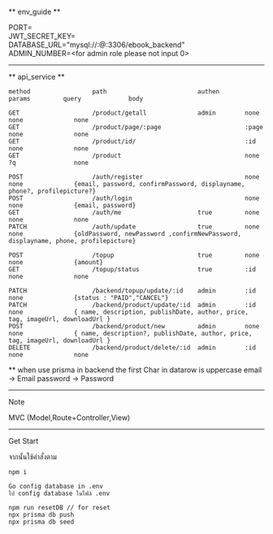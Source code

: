 ** env_guide **

PORT=<br>
JWT_SECRET_KEY=<br>
DATABASE_URL="mysql://<username>:<password>@<IP>:3306/ebook_backend"<br>
ADMIN_NUMBER=<for admin role please not input 0>

----------------------

** api_service **

```
method                 path                         authen       params         query             body

GET                    /product/getall              admin        none           none              none
GET                    /product/page/:page                       :page          none              none
GET                    /product/id/                              :id            none              none
GET                    /product                                  none           ?q                none

POST                   /auth/register                            none           none              {email, password, confirmPassword, displayname, phone?, profilepicture?}
POST                   /auth/login                               none           none              {email, password}
GET                    /auth/me                     true         none           none              none
PATCH                  /auth/update                 true         none           none              {oldPassword, newPassword ,confirmNewPassword, displayname, phone, profilepicture}

POST                   /topup                       true         none           none              {amount}
GET                    /topup/status                true         :id            none              none

PATCH                  /backend/topup/update/:id    admin        :id            none              {status : "PAID","CANCEL"}
PATCH                  /backend/product/update/:id  admin        :id            none              { name, description, publishDate, author, price, tag, imageUrl, downloadUrl }
POST                   /backend/product/new         admin        none           none              { name, description?, publishDate, author, price, tag, imageUrl, downloadUrl }
DELETE                 /backend/product/delete/:id  admin        :id            none              none
```
**
when use prisma in backend the first Char in datarow is uppercase
email -> Email
password -> Password

----------------------

Note

MVC (Model,Route+Controller,View)

----------------------
Get Start

จากนั้นใช้คำสั่งตาม
```
npm i 

Go config database in .env
ไป config database ในไฟล์ .env

npm run resetDB // for reset
npx prisma db push
npx prisma db seed
```
